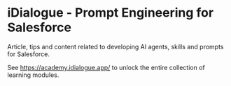 # iDialogue - Prompt Engineering for Salesforce

Article, tips and content related to developing AI agents, skills and prompts for Salesforce.

See https://academy.idialogue.app/ to unlock the entire collection of learning modules.


